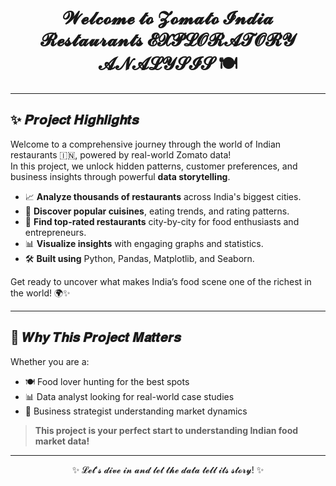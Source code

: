 <div align="center">

#  𝓦𝓮𝓵𝓬𝓸𝓶𝓮 𝓽𝓸 𝓩𝓸𝓶𝓪𝓽𝓸 𝓘𝓷𝓭𝓲𝓪 𝓡𝓮𝓼𝓽𝓪𝓾𝓻𝓪𝓷𝓽𝓼 𝓔𝓧𝓟𝓛𝓞𝓡𝓐𝓣𝓞𝓡𝓨 𝓐𝓝𝓐𝓛𝓨𝓢𝓘𝓢 🍽️

</div>

---

## ✨ 𝑷𝒓𝒐𝒋𝒆𝒄𝒕 𝑯𝒊𝒈𝒉𝒍𝒊𝒈𝒉𝒕𝒔

Welcome to a comprehensive journey through the world of Indian restaurants 🇮🇳, powered by real-world Zomato data!  
In this project, we unlock hidden patterns, customer preferences, and business insights through powerful **data storytelling**.

- 📈 **Analyze thousands of restaurants** across India's biggest cities.
- 🍛 **Discover popular cuisines**, eating trends, and rating patterns.
- 🌟 **Find top-rated restaurants** city-by-city for food enthusiasts and entrepreneurs.
- 📊 **Visualize insights** with engaging graphs and statistics.
- 🛠️ **Built using** Python, Pandas, Matplotlib, and Seaborn.

Get ready to uncover what makes India’s food scene one of the richest in the world! 🌍✨

---

## 🧩 𝑾𝒉𝒚 𝑻𝒉𝒊𝒔 𝑷𝒓𝒐𝒋𝒆𝒄𝒕 𝑴𝒂𝒕𝒕𝒆𝒓𝒔

Whether you are a:
- 🍽️ Food lover hunting for the best spots
- 📊 Data analyst looking for real-world case studies
- 🏢 Business strategist understanding market dynamics

> **This project is your perfect start to understanding Indian food market data!**

---

<div align="center">

✨ 𝓛𝓮𝓽'𝓼 𝓭𝓲𝓿𝓮 𝓲𝓷 𝓪𝓷𝓭 𝓵𝓮𝓽 𝓽𝓱𝓮 𝓭𝓪𝓽𝓪 𝓽𝓮𝓵𝓵 𝓲𝓽𝓼 𝓼𝓽𝓸𝓻𝔂! ✨

</div>
